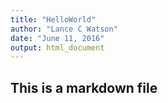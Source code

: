 ```yaml
---
title: "HelloWorld"
author: "Lance C Watson"
date: "June 11, 2016"
output: html_document
---
```


## This is a markdown file
